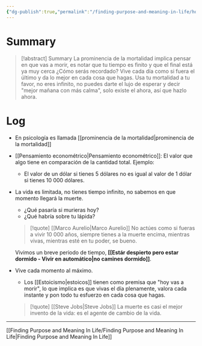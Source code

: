 ```yaml
---
{"dg-publish":true,"permalink":"/finding-purpose-and-meaning-in-life/how-do-you-want-to-be-remembered/","hide":true,"created":"2024-01-25T19:06","updated":"2024-02-03T12:27"}
---
```


# Summary
>[!abstract] Summary
> La prominencia de la mortalidad implica pensar en que vas a morir, es notar que tu tiempo es finito y que el final está ya muy cerca ¿Cómo serás recordado? Vive cada día como si fuera el último y da lo mejor en cada cosa que hagas. Usa tu mortalidad a tu favor, no eres infinito, no puedes darte el lujo de esperar y decir "mejor mañana con más calma", solo existe el ahora, así que hazlo ahora.

# Log
- En psicología es llamada [[prominencia de la mortalidad\|prominencia de la mortalidad]]
- [[Pensamiento econométrico\|Pensamiento econométrico]]: El valor que algo tiene en comparación de la cantidad total. Ejemplo:
   - El valor de un dólar si tienes 5 dólares no es igual al valor de 1 dólar si tienes 10 000 dólares.
- La vida es limitada, no tienes tiempo infinito, no sabemos en que momento llegará la muerte.
   - ¿Qué pasaría si murieras hoy?
   - ¿Qué habría sobre tu lápida?
   > [!quote] [[Marco Aurelio\|Marco Aurelio]]
   > No actúes como si fueras a vivir 10 000 años, siempre tienes a la muerte encima, mientras vivas, mientras esté en tu poder, se bueno.
   
   Vivimos un breve periodo de tiempo, **[[Estár despierto pero estar dormido - Vivir en  automático\|no camines dormido]]**.

- Vive cada momento al máximo.
   - Los [[Estoicismo\|estoicos]] tienen como premisa que "hoy vas a morir", lo que implica es que vivas el día plenamente, valora cada instante y pon todo tu esfuerzo en cada cosa que hagas.
   > [!quote] [[Steve Jobs\|Steve Jobs]]
   > La muerte es casi el mejor invento de la vida: es el agente de cambio de la vida.

---
[[Finding Purpose and Meaning In Life/Finding Purpose and Meaning In Life\|Finding Purpose and Meaning In Life]]